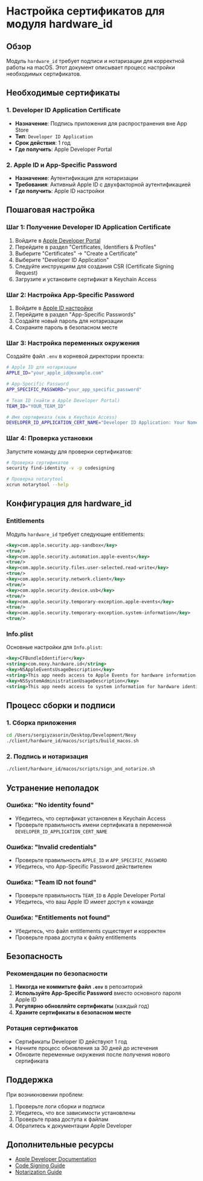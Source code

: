 # Настройка сертификатов для модуля hardware_id

## Обзор

Модуль `hardware_id` требует подписи и нотаризации для корректной работы на macOS. Этот документ описывает процесс настройки необходимых сертификатов.

## Необходимые сертификаты

### 1. Developer ID Application Certificate
- **Назначение**: Подпись приложения для распространения вне App Store
- **Тип**: `Developer ID Application`
- **Срок действия**: 1 год
- **Где получить**: Apple Developer Portal

### 2. Apple ID и App-Specific Password
- **Назначение**: Аутентификация для нотаризации
- **Требования**: Активный Apple ID с двухфакторной аутентификацией
- **Где получить**: Apple ID настройки

## Пошаговая настройка

### Шаг 1: Получение Developer ID Application Certificate

1. Войдите в [Apple Developer Portal](https://developer.apple.com)
2. Перейдите в раздел "Certificates, Identifiers & Profiles"
3. Выберите "Certificates" → "Create a Certificate"
4. Выберите "Developer ID Application"
5. Следуйте инструкциям для создания CSR (Certificate Signing Request)
6. Загрузите и установите сертификат в Keychain Access

### Шаг 2: Настройка App-Specific Password

1. Войдите в [Apple ID настройки](https://appleid.apple.com)
2. Перейдите в раздел "App-Specific Passwords"
3. Создайте новый пароль для нотаризации
4. Сохраните пароль в безопасном месте

### Шаг 3: Настройка переменных окружения

Создайте файл `.env` в корневой директории проекта:

```bash
# Apple ID для нотаризации
APPLE_ID="your_apple_id@example.com"

# App-Specific Password
APP_SPECIFIC_PASSWORD="your_app_specific_password"

# Team ID (найти в Apple Developer Portal)
TEAM_ID="YOUR_TEAM_ID"

# Имя сертификата (как в Keychain Access)
DEVELOPER_ID_APPLICATION_CERT_NAME="Developer ID Application: Your Name (XXXXXXXXXX)"
```

### Шаг 4: Проверка установки

Запустите команду для проверки сертификатов:

```bash
# Проверка сертификатов
security find-identity -v -p codesigning

# Проверка notarytool
xcrun notarytool --help
```

## Конфигурация для hardware_id

### Entitlements

Модуль `hardware_id` требует следующие entitlements:

```xml
<key>com.apple.security.app-sandbox</key>
<true/>
<key>com.apple.security.automation.apple-events</key>
<true/>
<key>com.apple.security.files.user-selected.read-write</key>
<true/>
<key>com.apple.security.network.client</key>
<true/>
<key>com.apple.security.device.usb</key>
<true/>
<key>com.apple.security.temporary-exception.apple-events</key>
<true/>
<key>com.apple.security.temporary-exception.system-information</key>
<true/>
```

### Info.plist

Основные настройки для `Info.plist`:

```xml
<key>CFBundleIdentifier</key>
<string>com.nexy.hardware.id</string>
<key>NSAppleEventsUsageDescription</key>
<string>This app needs access to Apple Events for hardware information retrieval.</string>
<key>NSSystemAdministrationUsageDescription</key>
<string>This app needs access to system information for hardware identification.</string>
```

## Процесс сборки и подписи

### 1. Сборка приложения

```bash
cd /Users/sergiyzasorin/Desktop/Development/Nexy
./client/hardware_id/macos/scripts/build_macos.sh
```

### 2. Подпись и нотаризация

```bash
./client/hardware_id/macos/scripts/sign_and_notarize.sh
```

## Устранение неполадок

### Ошибка: "No identity found"
- Убедитесь, что сертификат установлен в Keychain Access
- Проверьте правильность имени сертификата в переменной `DEVELOPER_ID_APPLICATION_CERT_NAME`

### Ошибка: "Invalid credentials"
- Проверьте правильность `APPLE_ID` и `APP_SPECIFIC_PASSWORD`
- Убедитесь, что App-Specific Password действителен

### Ошибка: "Team ID not found"
- Проверьте правильность `TEAM_ID` в Apple Developer Portal
- Убедитесь, что ваш Apple ID имеет доступ к команде

### Ошибка: "Entitlements not found"
- Убедитесь, что файл entitlements существует и корректен
- Проверьте права доступа к файлу entitlements

## Безопасность

### Рекомендации по безопасности

1. **Никогда не коммитьте файл `.env`** в репозиторий
2. **Используйте App-Specific Password** вместо основного пароля Apple ID
3. **Регулярно обновляйте сертификаты** (каждый год)
4. **Храните сертификаты в безопасном месте**

### Ротация сертификатов

- Сертификаты Developer ID действуют 1 год
- Начните процесс обновления за 30 дней до истечения
- Обновите переменные окружения после получения нового сертификата

## Поддержка

При возникновении проблем:

1. Проверьте логи сборки и подписи
2. Убедитесь, что все зависимости установлены
3. Проверьте права доступа к файлам
4. Обратитесь к документации Apple Developer

## Дополнительные ресурсы

- [Apple Developer Documentation](https://developer.apple.com/documentation)
- [Code Signing Guide](https://developer.apple.com/library/archive/documentation/Security/Conceptual/CodeSigningGuide/)
- [Notarization Guide](https://developer.apple.com/documentation/security/notarizing_macos_software_before_distribution)
